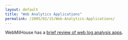 ```yaml
---
layout: default
title: "Web Analytics Applications"
permalink: /2005/02/15/Web-Analytics-Applications/
---
```


WebMilHouse has a <a href="http://www.webmilhouse.com/wordpress/index.php?p=93" target="_blank">brief review of web log analysis apps</a>.<br/>